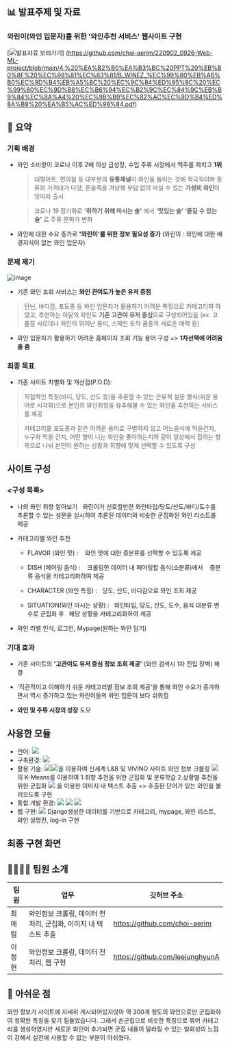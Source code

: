 ## 📊 발표주제 및 자료
### 와린이(와인 입문자)를 위한 '와인추천 서비스' 웹사이트 구현
[![발표자료 보러가기](https://user-images.githubusercontent.com/108326629/210937159-e28ab363-5a82-4bcb-af8e-53cde4da65c6.png "발표자료 보러가기")]
(https://github.com/choi-aerim/220902_0926-Web-ML-project/blob/main/4.%20%EA%B2%B0%EA%B3%BC%20PPT%20%EB%B0%8F%20%EC%98%81%EC%83%81/B_WINEZ_%EC%99%80%EB%A6%B0%EC%9D%B4%EB%A5%BC%20%EC%9C%84%ED%95%9C%20%EC%99%80%EC%9D%B8%EC%B6%94%EC%B2%9C%EC%84%9C%EB%B9%84%EC%8A%A4%20%EC%9B%B9%EC%82%AC%EC%9D%B4%ED%8A%B8%20%EA%B5%AC%ED%98%84.pdf)<br/>

## 🌱 요약
### 기획 배경
- 와인 소비량이 코로나 이후 2배 이상 급성장, 수입 주류 시장에서 맥주를 제치고 **1위** 
  > 대형마트, 편의점 등 대부분의 **유통채널**이 와인을 들이는 것에 적극적이며 종류와 가격대가 다양, 혼술족을 겨냥해 부담 없이 마실 수 있는 **가성비 와인**이 잇따라 출시
  
  > 코로나 19 장기화로 **‘취하기 위해 마시는 술’** 에서 **‘맛있는 술’ ‘즐길 수 있는 술’** 로 주류 문화가 변화
  
 - 와인에 대한 수요 증가로 **'와린이'를 위한 정보 필요성 증가** (와린이 : 와인에 대한 배경지식이 없는 와인 입문자)
 
 ### 문제 제기
 
 ![image](https://user-images.githubusercontent.com/108326573/192915765-bc1658aa-3217-4dec-81f2-57e026003d8c.png)

 - 기존 와인 조회 서비스는 **와인 관여도가 높은 유저 중점**
  > 탄닌, 바디감, 포도종 등 와인 입문자가 활용하기 어려운 특징으로 카테고리화 하였고, 추천하는 이달의 와인도 **기존 고관여 유저 중심**으로 구성되어있음 (ex. 고품질 샤르데나 와인의 뛰어난 풍미, 스페인 토착 품종의 새로운 매력 등)
 
 - 와인 입문자가 활용하기 어려운 홈페이지 조회 기능 용어 구성 => **1차선택에 어려움을 줌**
 
 ### 최종 목표
 
 - 기존 사이트 차별화 및 개선점(P.O.D): 
 > 직접적인 특징(바디, 당도, 산도 등)을 추론할 수 있는 은유적 설문 형식(쉬운 용어로 시각화)으로 본인의 와인취향을 유추해볼 수 있는 와인을 추천하는 서비스를 제공
 
 > 카테고리를 포도종과 같은 어려운 용어로 구별하지 않고 어느음식에 먹을건지, 누구와 먹을 건지, 어떤 향이 나는 와인을 좋아하는지와 같이 일상에서 접하는 항목으로 나눠 본인이 원하는 상황과 취향에 맞게 선택할 수 있도록 구성
 
 ## 사이트 구성
 
 ### <구성 목록>
 - 나의 와인 취향 알아보기
  와린이가 선호할만한 와인타입/당도/산도/바디/도수를 추론할 수 있는 설문을 실시하여 추론된 데이터와 비슷한 군집화된 와인 리스트를 제공

- 카테고리별 와인 추천
  
  * FLAVOR (와인 맛) : 
  와인 맛에 대한 중분류를 선택할 수 있도록 제공

  * DISH (페어링 음식) : 
  크롤링한 데이터 내 페어링할 음식(소분류)에서 
  중분류 음식을 카테고리화하여 제공

  * CHARACTER (와인 특징) :
  당도, 산도, 바디감으로 와인 조회 제공

  * SITUATION(와인 마시는 상황) :
  와인타입, 당도, 산도, 도수, 음식 대분류 변수로 군집화 후
  해당 상황을 카테고리화하여 제공    

- 와인 라벨 인식, 로그인, Mypage(원하는 와인 담기)

 ### 기대 효과
 
- 기존 사이트의 **'고관여도 유저 중심 정보 조회 제공'** (와인 검색시 1차 진입 장벽) 해결

- '직관적이고 이해하기 쉬운 카테고리별 정보 조회 제공'을 통해 와인 수요가 증가하면서 역시 증가하고 있는 와린이들의 와인 입문이 보다 쉬워짐

- **와인 및 주류 시장의 성장** 도모


## 사용한 모듈
- 언어: <img src="https://img.shields.io/badge/python-3776AB?style=flat-square&logo=python&logoColor=white"/>
- 구축환경: <img src="https://img.shields.io/badge/github-181717?style=flat-square&logo=github&logoColor=white"/> 
- 활용 기술: <img src="https://img.shields.io/badge/Selenium-00660?style=flat-square&logo=Selenium&logoColor=white"/><img src="https://img.shields.io/badge/Beautifulsoup-FF0000?style=flat-square&logo=Beautifulsoup&logoColor=white"/>을 이용하여 신세계 L&B 및 VIVINO 사이트 와인 정보 크롤링
<img src="https://img.shields.io/badge/Scikit_learn-F7931E?style=flat-square&logo=scikit-learn&logoColor=black"/> 의 K-Means를 이용하여 1.취향 추천을 위한 군집화 및 분류학습 2.상황별 추천을 위한 군집화
<img src="https://img.shields.io/badge/Pytesseract OCR-004088?style=flat-square&logo=Pytesseract OCR&logoColor=white"/> 을 이용한 이미지 내 텍스트 추출 => 추출된 단어가 있는 와인을 불러오도록 구현
- 통합 개발 환경: <img src="https://img.shields.io/badge/Anaconda-44A833?style=flat-square&logo=Anaconda&logoColor=black"/> <img src="https://img.shields.io/badge/Jupyter Notebook-F37626?style=flat-square&logo=Jupyter&logoColor=black"/> <img src="https://img.shields.io/badge/Visual Studio-5C2D91?style=flat-square&logo=Visual Studio&logoColor=white"/></br>
- 웹 구현: <img src="https://img.shields.io/badge/Django-004088?style=flat-square&logo=Django&logoColor=white"/> Django생성한 데이터를 기반으로 카테고리, mypage, 와인 리스트, 와인 설명칸, log-in 구현

## 최종 구현 화면


## 👩‍👩‍👧‍👦 팀원 소개

| 팀원 | 업무 | 깃허브 주소 |
| ------ | -- | ----------- |
| 최애림 | 와인정보 크롤링, 데이터 전처리, 군집화, 이미지 내 텍스트 추출 | https://github.com/choi-aerim |
| 이정현 | 와인정보 크롤링, 데이터 전처리, 웹 구현 | https://github.com/leejunghyunA |


## 💬 아쉬운 점
와인 정보가 사이트에 자세히 게시되어있지않아 약 300개 정도의 와인으로만 군집화하여 정확한 특징을 찾기 힘들었습니다. 그래서 손군집으로 비슷한 특징으로 묶어 카테고리를 생성하였지만 새로운 와인이 추가되면 군집 내용이 달라질 수 있는 일회성의 느낌이 강해서 실전에 사용할 수 없는 부분이 아쉬웠다. 


